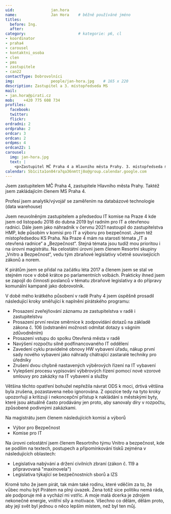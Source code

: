 ```yaml
---
uid:                jan.hora
name:               Jan Hora  	# běžně používáné jméno
titles:
  before: Ing.
  after:
category:                       # kategorie: p6, cl
- koordinator
- praha4
- carousel
- kontaktni_osoba
- clen
- pms
- zastupitele
- can22
contactType: Dobrovolníci
img: 		        people/jan-hora.jpg    # 165 x 220
description: Zastupitel a 3. místopředseda MS
mail:
- jan.hora@pirati.cz
mob:	+420 775 608 734		
profiles:
  facebook: 
  twitter: 
  flickr:
ordradni: 2
ordpraha: 2
ordcar: 3
ordcan: 2
ordpms: 4
ordcan22: 1
carousel:
  img: jan-hora.jpg
  text: |
    <p>Zastupitel MČ Praha 4 a Hlavního města Prahy. 3. místopředseda místního sdružení. # kratký popis, max 160 znaků.</p>
calendar: 5b1cita1on04ra7qa36nmttj8o@group.calendar.google.com
---
```

Jsem zastupitelem MČ Praha 4, zastupitele Hlavního města Prahy. Taktéž jsem zakládajícím členem MS Praha 4.

Profesí jsem analytik/vývojář se zaměřením na databázové technologie (data warehouse)

Jsem neuvolněným zastupitelem a předsedou IT komise na Praze 4 kde jsem od listopadu 2018 do dubna 2019 byl radním pro IT a otevřenou radnici. Dále jsem jako náhradník v červnu 2021 nastoupil do zastupitelstva HMP, kde působím v komisi pro IT a výboru pro bezpečnost. Jsem též místopředsedou KS Praha. Na Praze 4 mám na starosti témata „IT a otevřená radnice“ a „Bezpečnost“. Stejná témata jsou tudíž mou prioritou i na úrovni magistrátu. Na celostátní úrovni jsem členem Resortní skupiny „Vnitro a Bezpečnost“, vedu tým zbraňové legislativy včetně souvisejících zákonů a norem. 

K pirátům jsem se přidal na začátku léta 2017 a členem jsem se stal ve stejném roce v době krátce po parlamentních volbách. Prakticky ihned jsem se zapojil do činnosti poslanců v tématu zbraňové legislativy a do přípravy komunální kampaně jako dobrovolník.

V době mého krátkého působení v radě Prahy 4 jsem úspěšně prosadil následující kroky směřující k naplnění pirátského programu:
* Prosazení zveřejňování záznamu ze zastupitelstva v radě i zastupitelstvu
* Prosazení první revize směrnice k zodpovídání dotazů na základě zákona č. 106 (odstranění možnosti odmítat dotazy s vágním zdůvodněním)
* Prosazení vstupu do spolku Otevřená města v radě
* Navýšení rozpočtu silně podfinancovaného IT oddělení
* Zavedení cyklu pravidelné obnovy HW vybavení úřadu, nákup první sady nového vybavení jako náhrady chátrající zastaralé techniky pro úředníky
* Zrušení dvou chybně nastavených výběrových řízení na IT vybavení
* Vylepšení procesu vypisování výběrových řízení pomocí nové vzorové smlouvy pro zakázky na IT vybavení a služby


Většina těchto opatření bohužel nepřežila návrat ODS k moci, drtivá většina byla zrušena, pozastavena nebo ignorována. Z opozice tedy na tyto kroky upozorňuji a kritizuji i nekoncepční přístup k nakládání s městskými byty, které jsou aktuálně často prodávány jen proto, aby sanovaly díry v rozpočtu, způsobené podivnými zakázkami.

Na magistrátu jsem členem následujících komisí a výborů
* Výbor pro Bezpečnost
* Komise pro IT


Na úrovni celostátní jsem členem Resortního týmu Vnitro a bezpečnost, kde se podílím na textech, postupech a připomínkování tisků zejména v následujících oblastech:
* Legislativa nabývání a držení civilních zbraní (zákon č. 119 a připravovaná "maxinovela")
* Legislativa týkající se bezpečnostních sborů a IZS


Kromě toho že jsem pirát, tak mám také rodinu, které vděčím za to, že vůbec mohu být Pirátem na plný úvazek. Žena totiž sice politiku nemá ráda, ale podporuje mě a vychází mi vstříc. A moje malá dcerka je zdrojem nekonečné energie, vnitřní síly a motivace. Všechno co dělám, dělám proto, aby její svět byl jednou o něco lepším místem, než byl ten můj.
